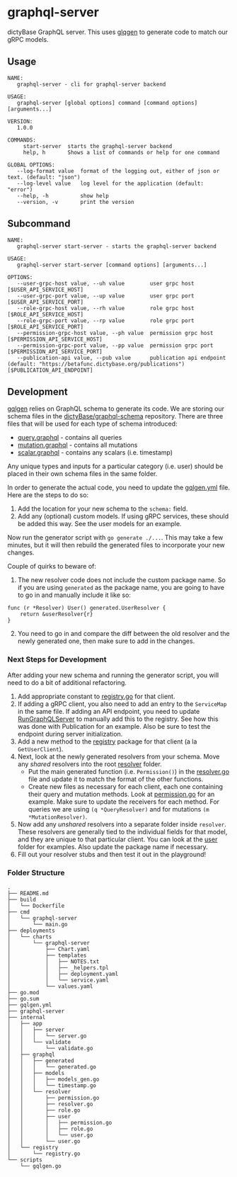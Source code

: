 # graphql-server

dictyBase GraphQL server. This uses [glqgen](https://github.com/99designs/gqlgen) to generate code to match our gRPC models.

## Usage

```
NAME:
   graphql-server - cli for graphql-server backend

USAGE:
   graphql-server [global options] command [command options] [arguments...]

VERSION:
   1.0.0

COMMANDS:
     start-server  starts the graphql-server backend
     help, h       Shows a list of commands or help for one command

GLOBAL OPTIONS:
   --log-format value  format of the logging out, either of json or text. (default: "json")
   --log-level value   log level for the application (default: "error")
   --help, -h          show help
   --version, -v       print the version
```

## Subcommand

```
NAME:
   graphql-server start-server - starts the graphql-server backend

USAGE:
   graphql-server start-server [command options] [arguments...]

OPTIONS:
   --user-grpc-host value, --uh value        user grpc host [$USER_API_SERVICE_HOST]
   --user-grpc-port value, --up value        user grpc port [$USER_API_SERVICE_PORT]
   --role-grpc-host value, --rh value        role grpc host [$ROLE_API_SERVICE_HOST]
   --role-grpc-port value, --rp value        role grpc port [$ROLE_API_SERVICE_PORT]
   --permission-grpc-host value, --ph value  permission grpc host [$PERMISSION_API_SERVICE_HOST]
   --permission-grpc-port value, --pp value  permission grpc port [$PERMISSION_API_SERVICE_PORT]
   --publication-api value, --pub value      publication api endpoint (default: "https://betafunc.dictybase.org/publications") [$PUBLICATION_API_ENDPOINT]
```

## Development

[gqlgen](https://github.com/99designs/gqlgen) relies on GraphQL schema to generate its code. We are storing our schema
files in the [dictyBase/graphql-schema](https://github.com/dictyBase/graphql-schema) repository. There are three files that will be used for each type of schema introduced:

- [query.graphql](https://github.com/dictyBase/graphql-schema/blob/master/query.graphql) - contains all queries
- [mutation.graphql](https://github.com/dictyBase/graphql-schema/blob/master/mutation.graphql) - contains all mutations
- [scalar.graphql](https://github.com/dictyBase/graphql-schema/blob/master/scalar.graphql) - contains any scalars (i.e. timestamp)

Any unique types and inputs for a particular category (i.e. user) should be placed in their own schema files in the same folder.

In order to generate the actual code, you need to update the [gqlgen.yml](./gqlgen.yml) file. Here are the steps to do so:

1. Add the location for your new schema to the `schema:` field.
2. Add any (optional) custom models. If using gRPC services, these should be added this way. See the user models for an example.

Now run the generator script with `go generate ./...`. This may take a few minutes, but it will then rebuild the generated files to incorporate your new changes.

Couple of quirks to beware of:

1. The new resolver code does not include the custom package name. So if you are using `generated` as the package name, you are going to have to go in and manually include it like so:

```
func (r *Resolver) User() generated.UserResolver {
	return &userResolver{r}
}
```

2. You need to go in and compare the diff between the old resolver and the newly generated one, then make sure to add in the changes.

### Next Steps for Development

After adding your new schema and running the generator script, you will need to do a bit of additional refactoring.

1. Add appropriate constant to [registry.go](./internal/registry/registry.go) for that client.
2. If adding a gRPC client, you also need to add an entry to the `ServiceMap` in the same file. If adding an API endpoint, you need to update [RunGraphQLServer](./internal/app/server/server.go) to manually add this to the registry. See how this was done with Publication for an example. Also be sure to test the endpoint during server initialization.
3. Add a new method to the [registry](./internal/registry/registry.go) package for that client (a la `GetUserClient`).
4. Next, look at the newly generated resolvers from your schema. Move any _shared_ resolvers into the root [resolver](./internal/graphql/resolver) folder.
   - Put the main generated function (i.e. `Permission()`) in the [resolver.go](./internal/graphql/resolver/resolver.go) file and update it to match the format of the other functions.
   - Create new files as necessary for each client, each one containing their query and mutation methods. Look at [permission.go](./internal/graphql/resolver/permission.go) for an example. Make sure to update the receivers for each method. For queries we are using `(q *QueryResolver)` and for mutations `(m *MutationResolver)`.
5. Now add any _unshared_ resolvers into a separate folder inside `resolver`. These resolvers are generally tied to the individual fields for that model, and they are unique to that particular client. You can look at the [user](./internal/graphql/resolver/user) folder for examples. Also update the package name if necessary.
6. Fill out your resolver stubs and then test it out in the playground!

### Folder Structure

```
.
├── README.md
├── build
│   └── Dockerfile
├── cmd
│   └── graphql-server
│       └── main.go
├── deployments
│   └── charts
│       └── graphql-server
│           ├── Chart.yaml
│           ├── templates
│           │   ├── NOTES.txt
│           │   ├── _helpers.tpl
│           │   ├── deployment.yaml
│           │   └── service.yaml
│           └── values.yaml
├── go.mod
├── go.sum
├── gqlgen.yml
├── graphql-server
├── internal
│   ├── app
│   │   ├── server
│   │   │   └── server.go
│   │   └── validate
│   │       └── validate.go
│   ├── graphql
│   │   ├── generated
│   │   │   └── generated.go
│   │   ├── models
│   │   │   ├── models_gen.go
│   │   │   └── timestamp.go
│   │   └── resolver
│   │       ├── permission.go
│   │       ├── resolver.go
│   │       ├── role.go
│   │       ├── user
│   │       │   ├── permission.go
│   │       │   ├── role.go
│   │       │   └── user.go
│   │       └── user.go
│   └── registry
│       └── registry.go
└── scripts
    └── gqlgen.go
```
